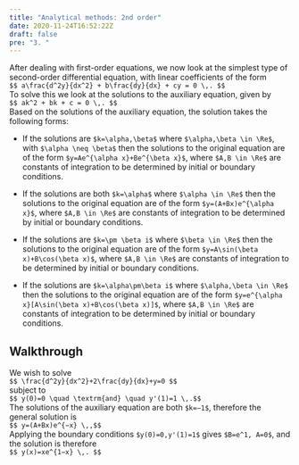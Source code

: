 ```yaml
---
title: "Analytical methods: 2nd order"
date: 2020-11-24T16:52:22Z
draft: false
pre: "3. "
---
```


After dealing with first-order equations, we now look at the simplest type of second-order differential equation, with linear coefficients of the form  
`$$ a\frac{d^2y}{dx^2} + b\frac{dy}{dx} + cy = 0 \,. $$`  
To solve this we look at the solutions to the auxiliary equation, given by  
`$$ ak^2 + bk + c = 0 \,. $$`  
Based on the solutions of the auxiliary equation, the solution takes the following forms:   

- If the solutions are `$k=\alpha,\beta$` where `$\alpha,\beta \in \Re$`, with `$\alpha \neq \beta$` then the solutions to the original equation are of the form `$y=Ae^{\alpha x}+Be^{\beta x}$`, where `$A,B \in \Re$` are constants of integration to be determined by initial or boundary conditions.

- If the solutions are both `$k=\alpha$` where `$\alpha \in \Re$` then the solutions to the original equation are of the form `$y=(A+Bx)e^{\alpha x}$`, where `$A,B \in \Re$` are constants of integration to be determined by initial or boundary conditions.  

- If the solutions are `$k=\pm \beta i$` where `$\beta \in \Re$` then the solutions to the original equation are of the form `$y=A\sin(\beta x)+B\cos(\beta x)$`, where `$A,B \in \Re$` are constants of integration to be determined by initial or boundary conditions.  

- If the solutions are `$k=\alpha\pm\beta i$` where `$\alpha,\beta \in \Re$` then the solutions to the original equation are of the form `$y=e^{\alpha x}[A\sin(\beta x)+B\cos(\beta x)]$`, where `$A,B \in \Re$` are constants of integration to be determined by initial or boundary conditions.   


## Walkthrough  

We wish to solve  
`$$ \frac{d^2y}{dx^2}+2\frac{dy}{dx}+y=0 $$`  
subject to  
`$$ y(0)=0 \quad \textrm{and} \quad y'(1)=1 \,.$$`  
The solutions of the auxiliary equation are both `$k=−1$`, therefore the general solution is  
`$$ y=(A+Bx)e^{−x} \,,$$`  
Applying the boundary conditions `$y(0)=0,y'(1)=1$` gives `$B=e^1, A=0$`, and the solution is therefore  
`$$ y(x)=xe^{1−x} \,. $$`
